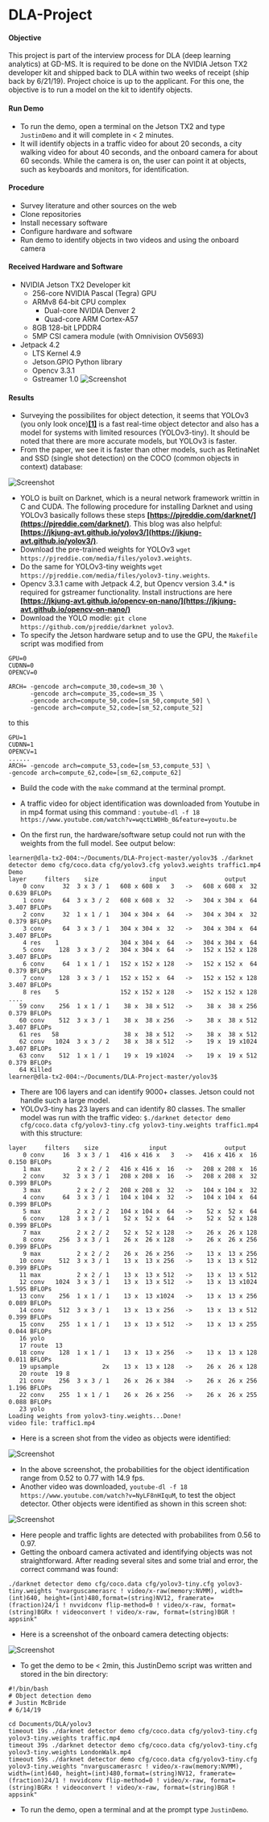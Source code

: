 # DLA-Project
#### Objective
This project is part of the interview process for DLA (deep learning analytics) at GD-MS. It is required to be done on the NVIDIA Jetson TX2 developer kit and shipped back to DLA within two weeks of receipt (ship back by 6/21/19). Project choice is up to the applicant. For this one, the objective is to run a model on the kit to identify objects.

#### Run Demo
* To run the demo, open a terminal on the Jetson TX2 and type `JustinDemo` and it will complete in < 2 minutes.
* It will identify objects in a traffic video for about 20 seconds, a city walking video for about 40 seconds, and the onboard camera for about 60 seconds. While the camera is on, the user can point it at objects, such as keyboards and monitors, for identification.  

#### Procedure
* Survey literature and other sources on the web
* Clone repositories
* Install necessary software
* Configure hardware and software
* Run demo to identify objects in two videos and using the onboard camera

#### Received Hardware and Software
* NVIDIA Jetson TX2 Developer kit
  * 256-core NVIDIA Pascal (Tegra) GPU
  * ARMv8 64-bit CPU complex
    * Dual-core NVIDIA Denver 2
    * Quad-core ARM Cortex-A57
  * 8GB 128-bit LPDDR4
  * 5MP CSI camera module (with Omnivision OV5693)
* Jetpack 4.2 
  * LTS Kernel 4.9
  * Jetson.GPIO Python library
  * Opencv 3.3.1
  * Gstreamer 1.0
![Screenshot](Images/Jetson_Setup.jpg)  

#### Results
* Surveying the possibilites for object detection, it seems that YOLOv3 (you only look once)**[[1]](https://arxiv.org/pdf/1804.02767v1.pdf)** is a fast real-time object detector and also has a model for systems with limited resources (YOLOv3-tiny). It should be noted that there are more accurate models, but YOLOv3 is faster.
* From the paper, we see it is faster than other models, such as RetinaNet and SSD (single shot detection) on the COCO (common objects in context) database:

![Screenshot](Images/yolo_graph1.png) 

* YOLO is built on Darknet, which is a neural network framework writtin in C and CUDA. The following procedure for installing Darknet and using YOLOv3 basically follows these steps **[https://pjreddie.com/darknet/](https://pjreddie.com/darknet/)**. This blog was also helpful: **[https://jkjung-avt.github.io/yolov3/](https://jkjung-avt.github.io/yolov3/)**.
* Download the pre-trained weights for YOLOv3 `wget https://pjreddie.com/media/files/yolov3.weights`.
* Do the same for YOLOv3-tiny weights `wget https://pjreddie.com/media/files/yolov3-tiny.weights`.
* Opencv 3.3.1 came with Jetpack 4.2, but Opencv version 3.4.* is required for gstreamer functionality. Install instructions are here **[https://jkjung-avt.github.io/opencv-on-nano/](https://jkjung-avt.github.io/opencv-on-nano/)**
* Download the YOLO modle: `git clone https://github.com/pjreddie/darknet yolov3`.
* To specify the Jetson hardware setup and to use the GPU, the `Makefile` script was modified from
```
GPU=0
CUDNN=0
OPENCV=0

ARCH= -gencode arch=compute_30,code=sm_30 \
      -gencode arch=compute_35,code=sm_35 \
      -gencode arch=compute_50,code=[sm_50,compute_50] \
      -gencode arch=compute_52,code=[sm_52,compute_52]
```
to this

```
GPU=1
CUDNN=1
OPENCV=1
......
ARCH= -gencode arch=compute_53,code=[sm_53,compute_53] \
-gencode arch=compute_62,code=[sm_62,compute_62]
```
* Build the code with the `make` command at the terminal prompt.
* A traffic video for object identification was downloaded from Youtube in in mp4 format using this command : `youtube-dl -f 18 https://www.youtube.com/watch?v=wqctLW0Hb_0&feature=youtu.be`

* On the first run, the hardware/software setup could not run with the weights from the full model. See output below:
```
learner@dla-tx2-004:~/Documents/DLA-Project-master/yolov3$ ./darknet detector demo cfg/coco.data cfg/yolov3.cfg yolov3.weights traffic1.mp4
Demo
layer     filters    size              input                output
    0 conv     32  3 x 3 / 1   608 x 608 x   3   ->   608 x 608 x  32  0.639 BFLOPs
    1 conv     64  3 x 3 / 2   608 x 608 x  32   ->   304 x 304 x  64  3.407 BFLOPs
    2 conv     32  1 x 1 / 1   304 x 304 x  64   ->   304 x 304 x  32  0.379 BFLOPs
    3 conv     64  3 x 3 / 1   304 x 304 x  32   ->   304 x 304 x  64  3.407 BFLOPs
    4 res    1                 304 x 304 x  64   ->   304 x 304 x  64
    5 conv    128  3 x 3 / 2   304 x 304 x  64   ->   152 x 152 x 128  3.407 BFLOPs
    6 conv     64  1 x 1 / 1   152 x 152 x 128   ->   152 x 152 x  64  0.379 BFLOPs
    7 conv    128  3 x 3 / 1   152 x 152 x  64   ->   152 x 152 x 128  3.407 BFLOPs
    8 res    5                 152 x 152 x 128   ->   152 x 152 x 128
....
   59 conv    256  1 x 1 / 1    38 x  38 x 512   ->    38 x  38 x 256  0.379 BFLOPs
   60 conv    512  3 x 3 / 1    38 x  38 x 256   ->    38 x  38 x 512  3.407 BFLOPs
   61 res   58                  38 x  38 x 512   ->    38 x  38 x 512
   62 conv   1024  3 x 3 / 2    38 x  38 x 512   ->    19 x  19 x1024  3.407 BFLOPs
   63 conv    512  1 x 1 / 1    19 x  19 x1024   ->    19 x  19 x 512  0.379 BFLOPs
   64 Killed
learner@dla-tx2-004:~/Documents/DLA-Project-master/yolov3$ 
```
* There are 106 layers and can identify 9000+ classes. Jetson could not handle such a large model.
* YOLOv3-tiny has 23 layers and can identify 80 classes.
 The smaller model was run with the traffic video: `$./darknet detector demo cfg/coco.data cfg/yolov3-tiny.cfg yolov3-tiny.weights traffic1.mp4` with this structure:
```
layer     filters    size              input                output
    0 conv     16  3 x 3 / 1   416 x 416 x   3   ->   416 x 416 x  16  0.150 BFLOPs
    1 max          2 x 2 / 2   416 x 416 x  16   ->   208 x 208 x  16
    2 conv     32  3 x 3 / 1   208 x 208 x  16   ->   208 x 208 x  32  0.399 BFLOPs
    3 max          2 x 2 / 2   208 x 208 x  32   ->   104 x 104 x  32
    4 conv     64  3 x 3 / 1   104 x 104 x  32   ->   104 x 104 x  64  0.399 BFLOPs
    5 max          2 x 2 / 2   104 x 104 x  64   ->    52 x  52 x  64
    6 conv    128  3 x 3 / 1    52 x  52 x  64   ->    52 x  52 x 128  0.399 BFLOPs
    7 max          2 x 2 / 2    52 x  52 x 128   ->    26 x  26 x 128
    8 conv    256  3 x 3 / 1    26 x  26 x 128   ->    26 x  26 x 256  0.399 BFLOPs
    9 max          2 x 2 / 2    26 x  26 x 256   ->    13 x  13 x 256
   10 conv    512  3 x 3 / 1    13 x  13 x 256   ->    13 x  13 x 512  0.399 BFLOPs
   11 max          2 x 2 / 1    13 x  13 x 512   ->    13 x  13 x 512
   12 conv   1024  3 x 3 / 1    13 x  13 x 512   ->    13 x  13 x1024  1.595 BFLOPs
   13 conv    256  1 x 1 / 1    13 x  13 x1024   ->    13 x  13 x 256  0.089 BFLOPs
   14 conv    512  3 x 3 / 1    13 x  13 x 256   ->    13 x  13 x 512  0.399 BFLOPs
   15 conv    255  1 x 1 / 1    13 x  13 x 512   ->    13 x  13 x 255  0.044 BFLOPs
   16 yolo
   17 route  13
   18 conv    128  1 x 1 / 1    13 x  13 x 256   ->    13 x  13 x 128  0.011 BFLOPs
   19 upsample            2x    13 x  13 x 128   ->    26 x  26 x 128
   20 route  19 8
   21 conv    256  3 x 3 / 1    26 x  26 x 384   ->    26 x  26 x 256  1.196 BFLOPs
   22 conv    255  1 x 1 / 1    26 x  26 x 256   ->    26 x  26 x 255  0.088 BFLOPs
   23 yolo
Loading weights from yolov3-tiny.weights...Done!
video file: traffic1.mp4
```

* Here is a screen shot from the video as objects were identified:

![Screenshot](Images/Traffic-id.png)

* In the above screenshot, the probabilities for the object identification range from 0.52 to 0.77 with 14.9 fps.
* Another video was downloaded, `youtube-dl -f 18 https://www.youtube.com/watch?v=NyLF8nHIquM`, to test the object detector. Other objects were identified as shown in this screen shot:

![Screenshot](Images/LondonWalk.png)

* Here people and traffic lights are detected with probabilites from 0.56 to 0.97.
* Getting the onboard camera activated and identifying objects was not straightforward. After reading several sites and some trial and error, the correct command was found: 
```
./darknet detector demo cfg/coco.data cfg/yolov3-tiny.cfg yolov3-tiny.weights "nvarguscamerasrc ! video/x-raw(memory:NVMM), width=(int)640, height=(int)480,format=(string)NV12, framerate=(fraction)24/1 ! nvvidconv flip-method=0 ! video/x-raw, format=(string)BGRx ! videoconvert ! video/x-raw, format=(string)BGR ! appsink"
```
* Here is a screenshot of the onboard camera detecting objects:

![Screenshot](Images/Screenshot_live.png)

* To get the demo to be < 2min, this JustinDemo script was written and stored in the bin directory:
```
#!/bin/bash
# Object detection demo
# Justin McBride
# 6/14/19

cd Documents/DLA/yolov3
timeout 19s ./darknet detector demo cfg/coco.data cfg/yolov3-tiny.cfg yolov3-tiny.weights traffic.mp4
timeout 39s ./darknet detector demo cfg/coco.data cfg/yolov3-tiny.cfg yolov3-tiny.weights LondonWalk.mp4
timeout 59s ./darknet detector demo cfg/coco.data cfg/yolov3-tiny.cfg yolov3-tiny.weights "nvarguscamerasrc ! video/x-raw(memory:NVMM), width=(int)640, height=(int)480,format=(string)NV12, framerate=(fraction)24/1 ! nvvidconv flip-method=0 ! video/x-raw, format=(string)BGRx ! videoconvert ! video/x-raw, format=(string)BGR ! appsink"
```
* To run the demo, open a terminal and at the prompt type `JustinDemo`.






